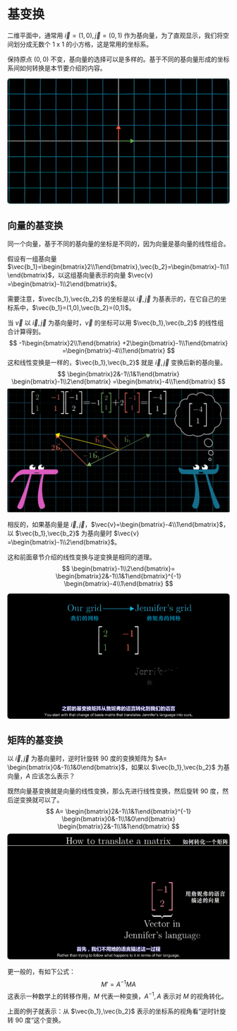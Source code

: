 # 基变换

二维平面中，通常用 $\vec{i}=(1,0),\vec{j}=(0,1)$ 作为基向量，为了直观显示，我们将空间划分成无数个 1 x 1 的小方格，这是常用的坐标系。

保持原点 $(0,0)$ 不变，基向量的选择可以是多样的。基于不同的基向量形成的坐标系间如何转换是本节要介绍的内容。

<img class="img-shadow" src="https://raw.githubusercontent.com/yamsfeer/pic-bed/master/e6c9d24egy1h35diursxsg20k00ban5k.gif" alt="Kapture 2022-06-12 at 12.53.18" style="zoom:75%;" />

## 向量的基变换

同一个向量，基于不同的基向量的坐标是不同的，因为向量是基向量的线性组合。

假设有一组基向量 $\vec{b_1}=\begin{bmatrix}2\\1\end{bmatrix},\vec{b_2}=\begin{bmatrix}-1\\1\end{bmatrix}$，以这组基向量表示的向量 $\vec{v} =\begin{bmatrix}-1\\2\end{bmatrix}$。

需要注意，$\vec{b_1},\vec{b_2}$ 的坐标是以 $\vec{i},\vec{j}$ 为基表示的，在它自己的坐标系中，$\vec{b_1}=(1,0),\vec{b_2}=(0,1)$。

当 $\vec{v}$ 以 $\vec{i},\vec{j}$ 为基向量时，$\vec{v}$ 的坐标可以用 $\vec{b_1},\vec{b_2}$ 的线性组合计算得到。
$$
-1\begin{bmatrix}2\\1\end{bmatrix}
+2\begin{bmatrix}-1\\1\end{bmatrix}
=\begin{bmatrix}-4\\1\end{bmatrix}
$$
这和线性变换是一样的，$\vec{b_1},\vec{b_2}$ 就是 $\vec{i},\vec{j}$ 变换后新的基向量。
$$
\begin{bmatrix}2&-1\\1&1\end{bmatrix}
\begin{bmatrix}-1\\2\end{bmatrix}
=\begin{bmatrix}-4\\1\end{bmatrix}
$$
<img class="img-shadow" src="https://raw.githubusercontent.com/yamsfeer/pic-bed/master/e6c9d24egy1h35kfcwlo1j20vu0ho417.jpg" alt="image-20220612162000481" style="width: 540px;" />

相反的，如果基向量是 $\vec{i},\vec{j}$，$\vec{v}=\begin{bmatrix}-4\\1\end{bmatrix}$，以 $\vec{b_1},\vec{b_2}$ 为基向量时 $\vec{v} =\begin{bmatrix}-1\\2\end{bmatrix}$。

这和前面章节介绍的线性变换与逆变换是相同的道理。
$$
\begin{bmatrix}-1\\2\end{bmatrix}=
\begin{bmatrix}2&-1\\1&1\end{bmatrix}^{-1}
\begin{bmatrix}-4\\1\end{bmatrix}
$$

<img class="img-shadow" src="https://raw.githubusercontent.com/yamsfeer/pic-bed/master/e6c9d24egy1h35mfb1d29g20k90bfjzh.gif" alt="Kapture 2022-06-12 at 18.07.47" style="zoom:75%;" />

## 矩阵的基变换

以 $\vec{i},\vec{j}$ 为基向量时，逆时针旋转 90 度的变换矩阵为 $A= \begin{bmatrix}0&-1\\1&0\end{bmatrix}$，如果以 $\vec{b_1},\vec{b_2}$ 为基向量，$A$ 应该怎么表示？

既然向量基变换就是向量的线性变换，那么先进行线性变换，然后旋转 90 度，然后逆变换就可以了。
$$
A=
\begin{bmatrix}2&-1\\1&1\end{bmatrix}^{-1}
\begin{bmatrix}0&-1\\1&0\end{bmatrix}
\begin{bmatrix}2&-1\\1&1\end{bmatrix}
$$
<img class="img-shadow" src="https://raw.githubusercontent.com/yamsfeer/pic-bed/master/e6c9d24egy1h35n31cg5sg20k00badzt.gif" alt="Kapture 2022-06-12 at 18.13.34" style="zoom:75%;" />

更一般的，有如下公式：
$$
M'=A^{-1}MA
$$
这表示一种数学上的转移作用，$M$ 代表一种变换，$A^{-1},A$ 表示对 $M$ 的视角转化。

上面的例子就表示：从 $\vec{b_1},\vec{b_2}$ 表示的坐标系的视角看”逆时针旋转 90 度“这个变换。

